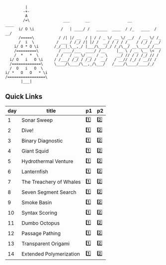 ```
         |
        -+-
         A
        /=\               ___       __                 __           ____
      i/ O \i            /   | ____/ /   _____  ____  / /_   ____  / __/
      /=====\           / /| |/ __  / | / / _ \/ __ \/ __/  / __ \/ /_
      /  i  \          / ___ / /_/ /| |/ /  __/ / / / /_   / /_/ / __/
    i/ O * O \i       /_/__|_\__,_/ |___/\___/_/ /_/\__/ __\____/_/___
    /=========\         / ____/___  ____/ /__     |__ \ / __ \__ \<  /
    /  *   *  \        / /   / __ \/ __  / _ \    __/ // / / /_/ // /
  i/ O   i   O \i     / /___/ /_/ / /_/ /  __/   / __// /_/ / __// /
  /=============\     \____/\____/\__,_/\___/   /____/\____/____/_/
  /  O   i   O  \
i/ *   O   O   * \i
/=================\
       |___|
```

## Quick Links

| day | title | p1 | p2 |
| --- | --- | --- | --- |
| 1   | Sonar Sweep             | [1️⃣](day-01/1.litcoffee) | [2️⃣](day-01/2.litcoffee) |
| 2   | Dive!                   | [1️⃣](day-02/1.litcoffee) | [2️⃣](day-02/2.litcoffee) |
| 3   | Binary Diagnostic       | [1️⃣](day-03/1.litcoffee) | [2️⃣](day-03/2.litcoffee) |
| 4   | Giant Squid             | [1️⃣](day-04/1.litcoffee) | [2️⃣](day-04/2.litcoffee) |
| 5   | Hydrothermal Venture    | [1️⃣](day-05/1.litcoffee) | [2️⃣](day-05/2.litcoffee) |
| 6   | Lanternfish             | [1️⃣](day-06/1.litcoffee) | [2️⃣](day-06/2.litcoffee) |
| 7   | The Treachery of Whales | [1️⃣](day-07/1.litcoffee) | [2️⃣](day-07/2.litcoffee) |
| 8   | Seven Segment Search    | [1️⃣](day-08/1.litcoffee) | [2️⃣](day-08/2.litcoffee) |
| 9   | Smoke Basin             | [1️⃣](day-09/1.litcoffee) | [2️⃣](day-09/2.litcoffee) |
| 10  | Syntax Scoring          | [1️⃣](day-10/1.litcoffee) | [2️⃣](day-10/2.litcoffee) |
| 11  | Dumbo Octopus           | [1️⃣](day-11/1.litcoffee) | [2️⃣](day-11/2.litcoffee) |
| 12  | Passage Pathing         | [1️⃣](day-12/1.litcoffee) | [2️⃣](day-12/2.litcoffee) |
| 13  | Transparent Origami     | [1️⃣](day-13/1.litcoffee) | [2️⃣](day-13/2.litcoffee) |
| 14  | Extended Polymerization | [1️⃣](day-14/1.litcoffee) | [2️⃣](day-14/2.litcoffee) |
